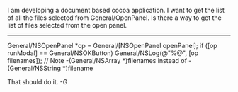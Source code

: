 I am developing a document based cocoa application. I want to get the list of all the files selected from General/OpenPanel. Is there a way to get the list of files selected from the open panel.

----

    
General/NSOpenPanel *op = General/[NSOpenPanel openPanel];
if ([op runModal] == General/NSOKButton)
    General/NSLog(@"%@", [op filenames]); // Note -(General/NSArray *)filenames instead of -(General/NSString *)filename


That should do it. -G